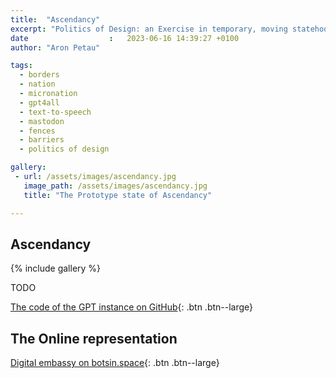 ```yaml
---
title:  "Ascendancy"
excerpt: "Politics of Design: an Exercise in temporary, moving statehood"
date                  :   2023-06-16 14:39:27 +0100
author: "Aron Petau"

tags:
  - borders
  - nation
  - micronation
  - gpt4all
  - text-to-speech
  - mastodon
  - fences
  - barriers
  - politics of design

gallery:
 - url: /assets/images/ascendancy.jpg
   image_path: /assets/images/ascendancy.jpg
   title: "The Prototype state of Ascendancy"

---
```


## Ascendancy

{% include gallery %}

TODO

[The code of the GPT instance on GitHub](https://github.com/arontaupe/gpt){: .btn .btn--large}



## The Online representation

[Digital embassy on botsin.space](https://botsin.space/@ascendancy){: .btn .btn--large}





